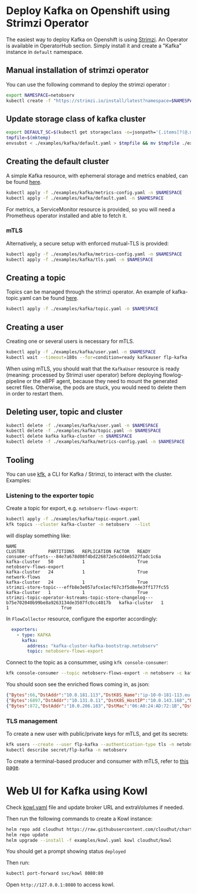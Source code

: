 # Deploy Kafka on Openshift using Strimzi Operator

The easiest way to deploy Kafka on Openshift is using [Strimzi](https://strimzi.io/).
An Operator is available in OperatorHub section.
Simply install it and create a "Kafka" instance in `default` namespace.

## Manual installation of strimzi operator

You can use the following command to deploy the strimzi operator :

```bash
export NAMESPACE=netobserv
kubectl create -f "https://strimzi.io/install/latest?namespace=$NAMESPACE" -n $NAMESPACE
```
## Update storage class of kafka cluster

```bash
export DEFAULT_SC=$(kubectl get storageclass -o=jsonpath='{.items[?(@.metadata.annotations.storageclass\.kubernetes\.io/is-default-class=="true")].metadata.name}')
tmpfile=$(mktemp)
envsubst < ./examples/kafka/default.yaml > $tmpfile && mv $tmpfile ./examples/kafka/default.yaml
```

## Creating the default cluster

A simple Kafka resource, with ephemeral storage and metrics enabled, can be found [here](./examples/kafka/default.yaml).

```bash
kubectl apply -f ./examples/kafka/metrics-config.yaml -n $NAMESPACE
kubectl apply -f ./examples/kafka/default.yaml -n $NAMESPACE
```

For metrics, a ServiceMonitor resource is provided, so you will need a Prometheus operator installed and able to fetch it.

### mTLS

Alternatively, a secure setup with enforced mutual-TLS is provided:

```bash
kubectl apply -f ./examples/kafka/metrics-config.yaml -n $NAMESPACE
kubectl apply -f ./examples/kafka/tls.yaml -n $NAMESPACE
```

## Creating a topic

Topics can be managed through the strimzi operator. An example of kafka-topic.yaml can be found [here](./examples/kafka/topic.yaml).

```bash
kubectl apply -f ./examples/kafka/topic.yaml -n $NAMESPACE
```

## Creating a user

Creating one or several users is necessary for mTLS.

```bash
kubectl apply -f ./examples/kafka/user.yaml -n $NAMESPACE
kubectl wait --timeout=180s --for=condition=ready kafkauser flp-kafka -n $NAMESPACE
```

When using mTLS, you should wait that the `KafkaUser` resource is ready (meaning: processed by Strimzi user operator) before deploying flowlog-pipeline or the eBPF agent, because they need to mount the generated secret files. Otherwise, the pods are stuck, you would need to delete them in order to restart them.

## Deleting user, topic and cluster

```bash
kubectl delete -f ./examples/kafka/user.yaml -n $NAMESPACE
kubectl delete -f ./examples/kafka/topic.yaml -n $NAMESPACE
kubectl delete kafka kafka-cluster -n $NAMESPACE
kubectl delete -f ./examples/kafka/metrics-config.yaml -n $NAMESPACE
```

## Tooling

You can use [kfk](https://github.com/systemcraftsman/strimzi-kafka-cli), a CLI for Kafka / Strimzi, to interact with the cluster. Examples:

### Listening to the exporter topic

Create a topic for export, e.g. `netobserv-flows-export`:

```bash
kubectl apply -f ./examples/kafka/topic-export.yaml
kfk topics --cluster kafka-cluster -n netobserv  --list
```

will display something like:

```
NAME                                                                                               CLUSTER         PARTITIONS   REPLICATION FACTOR   READY
consumer-offsets---84e7a678d08f4bd226872e5cdd4eb527fadc1c6a                                        kafka-cluster   50           1                    True
netobserv-flows-export                                                                             kafka-cluster   24           1                    True
network-flows                                                                                      kafka-cluster   24           1                    True
strimzi-store-topic---effb8e3e057afce1ecf67c3f5d8e4e3ff177fc55                                     kafka-cluster   1            1                    True
strimzi-topic-operator-kstreams-topic-store-changelog---b75e702040b99be8a9263134de3507fc0cc4017b   kafka-cluster   1            1                    True
```

In `FlowCollector` resource, configure the exporter accordingly:

```yaml
  exporters:
    - type: KAFKA
      kafka:
        address: "kafka-cluster-kafka-bootstrap.netobserv"
        topic: netobserv-flows-export
```

Connect to the topic as a consummer, using `kfk console-consumer`:

```bash
kfk console-consumer --topic netobserv-flows-export -n netobserv -c kafka-cluster
```

You should soon see the enriched flows coming in, as json:

```json
{"Bytes":66,"DstAddr":"10.0.181.113","DstK8S_Name":"ip-10-0-181-113.eu-west-1.compute.internal","DstK8S_Namespace":"","DstK8S_OwnerName":"ip-10-0-181-113.eu-west-1.compute.internal","DstK8S_OwnerType":"Node","DstK8S_Type":"Node","DstMac":"06:70:08:FF:88:53","DstPort":6443,"Etype":2048,"FlowDirection":0,"Interface":"br-ex","Packets":1,"Proto":6,"SrcAddr":"10.0.176.217","SrcMac":"06:A5:38:0F:E1:E9","SrcPort":15467,"TimeFlowEndMs":1666602825831,"TimeFlowStartMs":1666602825831,"TimeReceived":1666602829}
{"Bytes":6897,"DstAddr":"10.131.0.11","DstK8S_HostIP":"10.0.143.168","DstK8S_HostName":"ip-10-0-143-168.eu-west-1.compute.internal","DstK8S_Name":"prometheus-k8s-0","DstK8S_Namespace":"openshift-monitoring","DstK8S_OwnerName":"prometheus-k8s","DstK8S_OwnerType":"StatefulSet","DstK8S_Type":"Pod","DstMac":"0A:58:0A:80:00:01","DstPort":53598,"Etype":2048,"FlowDirection":0,"Interface":"8dda2b5704fb105","Packets":2,"Proto":6,"SrcAddr":"10.128.0.18","SrcK8S_HostIP":"10.0.181.113","SrcK8S_HostName":"ip-10-0-181-113.eu-west-1.compute.internal","SrcK8S_Name":"cloud-credential-operator-75f8d887bd-lmrcv","SrcK8S_Namespace":"openshift-cloud-credential-operator","SrcK8S_OwnerName":"cloud-credential-operator","SrcK8S_OwnerType":"Deployment","SrcK8S_Type":"Pod","SrcMac":"0A:58:0A:80:00:12","SrcPort":8443,"TimeFlowEndMs":1666602824686,"TimeFlowStartMs":1666602824686,"TimeReceived":1666602829}
{"Bytes":872,"DstAddr":"10.0.206.183","DstMac":"06:A0:24:AD:72:1B","DstPort":19026,"Etype":2048,"FlowDirection":1,"Interface":"br-ex","Packets":1,"Proto":6,"SrcAddr":"10.0.181.113","SrcK8S_Name":"ip-10-0-181-113.eu-west-1.compute.internal","SrcK8S_Namespace":"","SrcK8S_OwnerName":"ip-10-0-181-113.eu-west-1.compute.internal","SrcK8S_OwnerType":"Node","SrcK8S_Type":"Node","SrcMac":"06:70:08:FF:88:53","SrcPort":6443,"TimeFlowEndMs":1666602824972,"TimeFlowStartMs":1666602824972,"TimeReceived":1666602829}
```

### TLS management

To create a new user with public/private keys for mTLS, and get its secrets:

```bash
kfk users --create --user flp-kafka --authentication-type tls -n netobserv -c kafka-cluster
kubectl describe secret/flp-kafka -n netobserv
```

To create a terminal-based producer and consumer with mTLS, refer to [this page](https://github.com/systemcraftsman/strimzi-kafka-cli/tree/main/examples/2_tls_authentication).



# Web UI for Kafka using Kowl
Check [kowl.yaml](examples/kowl.yaml) file and update broker URL and extraVolumes if needed.

Then run the following commands to create a Kowl instance:

```bash
helm repo add cloudhut https://raw.githubusercontent.com/cloudhut/charts/master/archives
helm repo update
helm upgrade --install -f examples/kowl.yaml kowl cloudhut/kowl
```

You should get a prompt showing status `deployed`

Then run:

```bash
kubectl port-forward svc/kowl 8080:80
```

Open `http://127.0.0.1:8080` to access kowl.
